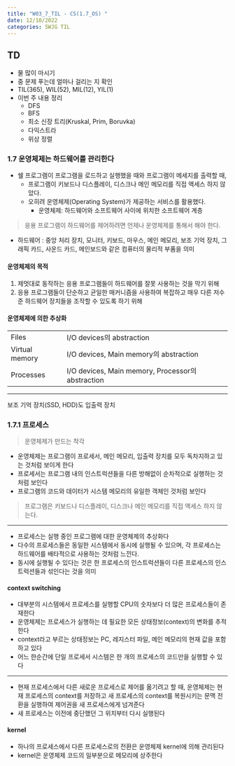 ```yaml
---
title: "W03_7_TIL - CS(1.7_OS) "
date: 12/10/2022
categories: SWJG TIL
---
```


## TD

- 물 많이 마시기
- 중 문제 푸는데 얼마나 걸리는 지 확인
- TIL(365), WIL(52), MIL(12), YIL(1)
- 이번 주 내용 정리
  - DFS
  - BFS
  - 최소 신장 트리(Kruskal, Prim, Boruvka)
  - 다익스트라
  - 위상 정렬

### 1.7 운영체제는 하드웨어를 관리한다

- 쉘 프로그램이 프로그램을 로드하고 실행했을 때와 프로그램이 메세지를 출력할 때,
  - 프로그램이 키보드나 디스플레이, 디스크나 메인 메모리를 직접 액세스 하지 않았다.
  - 오히려 운영체제(Operating System)가 제공하는 서비스를 활용했다.
    - 운영체제: 하드웨어와 소프트웨어 사이에 위치한 소프트웨어 계층

> 응용 프로그램이 하드웨어를 제어하려면 언제나 운영체제를 통해서 해야 한다.

- 하드웨어 : 중앙 처리 장치, 모니터, 키보드, 마우스, 메인 메모리, 보조 기억 장치, 그래픽 카드, 사운드 카드, 메인보드와 같은 컴퓨터의 물리적 부품을 의미

#### 운영체제의 목적

1. 제멋대로 동작하는 응용 프로그램들이 하드웨어를 잘못 사용하는 것을 막기 위해
2. 응용 프로그램들이 단순하고 균일한 매커니즘을 사용하여 복잡하고 매우 다른 저수준 하드웨어 장치들을 조작할 수 있도록 하기 위해

#### 운영체제에 의한 추상화

|  |  |
| ----------------- | ------------------------------------------------- |
| Files             | I/O devices의 abstraction                         |
| Virtual memory    | I/O devices, Main memory의 abstraction            |
| Processes         | I/O devices, Main memory, Processor의 abstraction |

---

보조 기억 장치(SSD, HDD)도 입출력 장치

### 1.7.1 프로세스

> 운영체제가 만드는 착각

- 운영체제는 프로그램이 프로세서, 메인 메모리, 입출력 장치를 모두 독차지하고 있는 것처럼 보이게 한다
- 프로세서는 프로그램 내의 인스트럭션들을 다른 방해없이 순차적으로 실행하는 것처럼 보인다
- 프로그램의 코드와 데이터가 시스템 메모리의 유일한 객체인 것처럼 보인다

> 프로그램은 키보드나 디스플레이, 디스크나 메인 메모리를 직접 액세스 하지 않는다.

---

- 프로세스는 실행 중인 프로그램에 대한 운영체제의 추상화다
- 다수의 프로세스들은 동일한 시스템에서 동시에 실행될 수 있으며, 각 프로세스는 하드웨어를 배타적으로 사용하는 것처럼 느낀다.
- 동시에 실행될 수 있다는 것은 한 프로세스의 인스트럭션들이 다른 프로세스의 인스트럭션들과 섞인다는 것을 의미

#### context switching

- 대부분의 시스템에서 프로세스를 실행할 CPU의 숫자보다 더 많은 프로세스들이 존재한다
- 운영체제는 프로세스가 실행하는 데 필요한 모든 상태정보(context)의 변화를 추적한다
- context라고 부르는 상태정보는 PC, 레지스터 파일, 메인 메모리의 현재 값을 포함하고 있다
- 어느 한순간에 단일 프로세서 시스템은 한 개의 프로세스의 코드만을 실행할 수 있다

---

- 현재 프로세스에서 다른 새로운 프로세스로 제어를 옮기려고 할 때, 운영체제는 현재 프로세스의 context를 저장하고 새 프로세스의 context를 복원시키는 문맥 전환을 실행하여 제어권을 새 프로세스에게 넘겨준다
- 새 프로세스는 이전에 중단했던 그 위치부터 다시 실행된다

#### kernel

- 하나의 프로세스에서 다른 프로세스로의 전환은 운영체제 kernel에 의해 관리된다
- kernel은 운영체제 코드의 일부분으로 메모리에 상주한다
